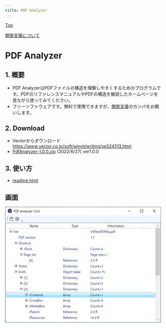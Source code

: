 ```yaml
---
title: PDF Analyzer
---
```


[Top](https://junkbulk.com)

[開発支援について](../donate/index.html)

# PDF Analyzer
## 1. 概要
- PDF AnalyzerはPDFファイルの構造を理解しやすくするためのプログラムです。PDFのリファレンスマニュアルやPDFの構造を解説したホームページを見ながら使ってみてください。
- フリーソフトウェアです。無料で使用できますが、[開発支援](..donate/index.html)のカンパをお願いします。

## 2. Download
- Vectorからダウンロード　https://www.vector.co.jp/soft/winnt/writing/se524513.html
- [PdfAnalyzer-1.0.0.zip](https://www.vector.co.jp/soft/winnt/writing/se524513.html) (2022/6/27)
ver1.0.0

## 3. 使い方
- [readme.html](readme.html)
## 画面
![画面](images/PdfAnalyzer.png)

